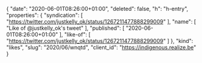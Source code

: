 {
  "date": "2020-06-01T08:26:00+01:00",
  "deleted": false,
  "h": "h-entry",
  "properties": {
    "syndication": [
      "https://twitter.com/justkelly_ok/status/1267211477888299009"
    ],
    "name": [
      "Like of @justkelly_ok's tweet"
    ],
    "published": [
      "2020-06-01T08:26:00+01:00"
    ],
    "like-of": [
      "https://twitter.com/justkelly_ok/status/1267211477888299009"
    ]
  },
  "kind": "likes",
  "slug": "2020/06/wnqtd",
  "client_id": "https://indigenous.realize.be"
}
